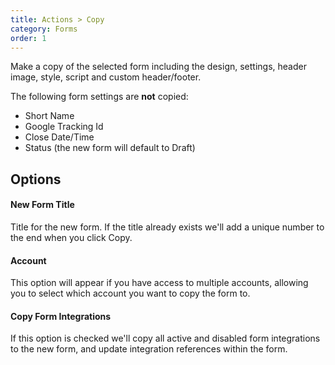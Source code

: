 ```yaml
---
title: Actions > Copy
category: Forms
order: 1
---
```


Make a copy of the selected form including the design, settings, header image, style, script and custom header/footer.

The following form settings are **not** copied:

* Short Name
* Google Tracking Id
* Close Date/Time
* Status (the new form will default to Draft)

## Options

#### New Form Title
Title for the new form. If the title already exists we'll add a unique number to the end when you click Copy.

#### Account
This option will appear if you have access to multiple accounts, allowing you to select which account you want to copy the form to.

#### Copy Form Integrations
If this option is checked we'll copy all active and disabled form integrations to the new form, and update integration references within the form.